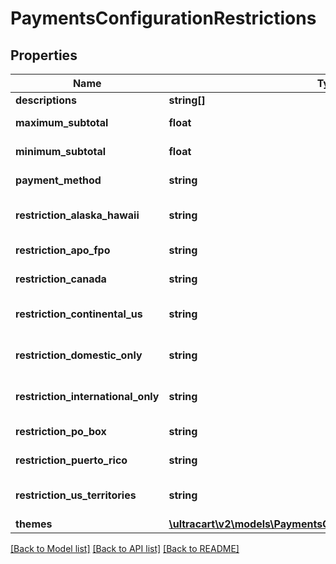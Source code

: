 # PaymentsConfigurationRestrictions

## Properties
Name | Type | Description | Notes
------------ | ------------- | ------------- | -------------
**descriptions** | **string[]** |  | [optional] 
**maximum_subtotal** | **float** | Maximum subtotal | [optional] 
**minimum_subtotal** | **float** | Minimum subtotal | [optional] 
**payment_method** | **string** | Payment method | [optional] 
**restriction_alaska_hawaii** | **string** | Alaska and Hawaii restriction | [optional] 
**restriction_apo_fpo** | **string** | APO/FPO restriction | [optional] 
**restriction_canada** | **string** | Canada restriction | [optional] 
**restriction_continental_us** | **string** | Continental US restriction | [optional] 
**restriction_domestic_only** | **string** | Domestic only restriction | [optional] 
**restriction_international_only** | **string** | International only restriction | [optional] 
**restriction_po_box** | **string** | PO Box restriction | [optional] 
**restriction_puerto_rico** | **string** | Puerto Rico restriction | [optional] 
**restriction_us_territories** | **string** | US Territories restriction | [optional] 
**themes** | [**\ultracart\v2\models\PaymentsConfigurationRestrictionsTheme[]**](PaymentsConfigurationRestrictionsTheme.md) |  | [optional] 

[[Back to Model list]](../README.md#documentation-for-models) [[Back to API list]](../README.md#documentation-for-api-endpoints) [[Back to README]](../README.md)


